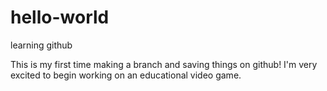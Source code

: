 # hello-world
learning github

This is my first time making a branch and saving things on github! I'm very excited to begin working on an educational video game.
